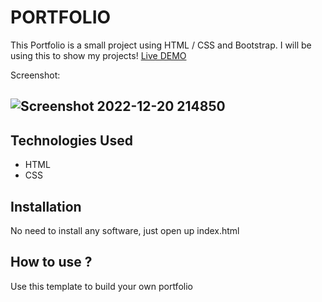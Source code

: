 # PORTFOLIO
This Portfolio is a small project using HTML / CSS and Bootstrap. I will be using this to show my projects!
[Live DEMO](https://new-portfolio-1.eaghislain.repl.co/)

Screenshot:
## ![Screenshot 2022-12-20 214850](https://user-images.githubusercontent.com/114042572/208805596-87bbb4ba-87e4-4af6-83dd-369cddbd28aa.png)





## Technologies Used
* HTML
* CSS
## Installation
No need to install any software, just open up index.html
## How to use ?
Use this template to build your own portfolio





